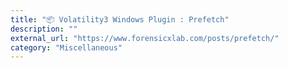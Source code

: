 ```yaml
---
title: "📦 Volatility3 Windows Plugin : Prefetch"
description: ""
external_url: "https://www.forensicxlab.com/posts/prefetch/"
category: "Miscellaneous"
---
```

